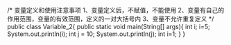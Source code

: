 /*
	变量定义和使用注意事项
	1、变量定义后，不赋值，不能使用
	2、变量有自己的作用范围，变量的有效范围，定义的一对大括号内
	3、变量不允许重复定义
*/
public class Variable_2{
	public static void main(String[] args){
		int i;
		i=5;
		System.out.println(i);
		int j = 10;
		System.out.println(j);
		int i=1;
	}
}
